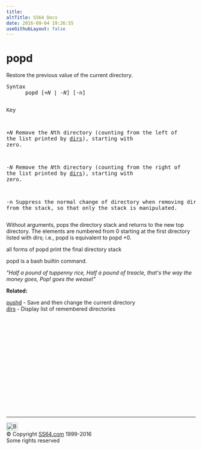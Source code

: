 ```yaml
---
title:
altTitle: SS64 Docs
date: 2016-09-04 19:26:55
useGithubLayout: false
---
```

<!-- #BeginLibraryItem "/Library/head_osx.lbi" --><!-- #EndLibraryItem --><h1>popd</h1> 
<p>Restore the previous value of the current directory. </p>
<pre>Syntax
      popd [+<i>N</i> | -<i>N</i>] [-n]

Key

   +<i>N</i>   Remove the <i>N</i>th directory (counting from the left of the list 
        printed by <a href="dirs.html">dirs</a>), starting with zero. 

   -<i>N</i>   Remove the <i>N</i>th directory (counting from the right of the list 
        printed by <a href="dirs.html">dirs</a>), starting with zero. 

   -n   Suppress the normal change of directory when removing directories from 
        the stack, so that only the stack is manipulated. </pre>
<p>Without arguments, pops the directory stack and returns to the new top directory. The elements are numbered from 0 starting at the first directory listed with dirs; i.e., popd is equivalent to popd +0. </p>
<p>all forms of popd print the final directory stack</p>
<p>popd is a bash builtin command.</p>
<p class="quote"><i>"Half a pound of tuppenny rice, Half a pound of treacle, that's 
  the way the money goes, Pop! goes the weasel" 
  </i></p>
<p><b>Related:</b></p>
<p>
<a href="pushd.html">pushd</a> - Save and then change the current directory <br>
<a href="dirs.html">dirs</a> - Display list of remembered directories</p><!-- #BeginLibraryItem "/Library/foot_osx.lbi" --><p>
<!-- OSX300 -->
<ins class="adsbygoogle" style="display:inline-block;width:300px;height:250px" data-ad-client="ca-pub-6140977852749469" data-ad-slot="1823340303"></ins>
<script>
(adsbygoogle = window.adsbygoogle || []).push({});
</script></p>
<hr>
<div id="bl" class="footer"><a href="popd.html#"><img src="../images/top.png" width="30" height="22" alt="Back to the Top"></a></div>
<div id="br" class="footer, tagline">© Copyright <a href="../index.html">SS64.com</a> 1999-2016<br>
Some rights reserved</div><!-- #EndLibraryItem -->
